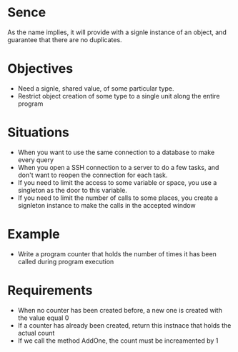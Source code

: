 # Sence
As the name implies, it will provide with a signle instance of an object, and guarantee that there are no duplicates.

# Objectives
- Need a signle, shared value, of some particular type.
- Restrict object creation of some type to a single unit along the entire program

# Situations
- When you want to use the same connection to a database to make every query
- When you open a SSH connection to a server to do a few tasks, and don't want to reopen the connection for each task.
- If you need to limit the access to some variable or space, you use a singleton as the door to this variable.
- If you need to limit the number of calls to some places, you create a signleton instance to make the calls in the accepted window

# Example
- Write a program counter that holds the number of times it has been called during program execution
  
# Requirements
- When no counter has been created before, a new one is created with the value equal 0
- If a counter has already been created, return this instnace that holds the actual count
- If we call the method AddOne, the count must be increamented by 1